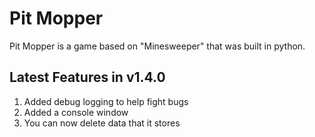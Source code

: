 # Pit Mopper

Pit Mopper is a game based on "Minesweeper" that was built in python.

## Latest Features in v1.4.0

1. Added debug logging to help fight bugs
2. Added a console window
3. You can now delete data that it stores

